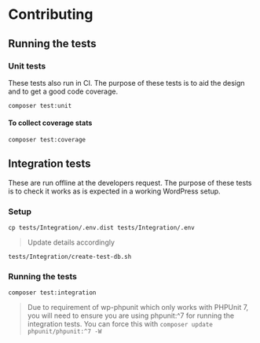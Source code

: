 # Contributing

## Running the tests

### Unit tests

These tests also run in CI. The purpose of these tests is to aid the design and to get a good code coverage.

`composer test:unit`

#### To collect coverage stats

`composer test:coverage`

## Integration tests

These are run offline at the developers request. The purpose of these tests is to check it works as is expected in a working WordPress setup.

### Setup

`cp tests/Integration/.env.dist tests/Integration/.env`

> Update details accordingly

`tests/Integration/create-test-db.sh`

### Running the tests

`composer test:integration`

> Due to requirement of wp-phpunit which only works with PHPUnit 7, you will need to ensure you are using phpunit:^7 for running the integration tests. You can force this with `composer update phpunit/phpunit:^7 -W`
